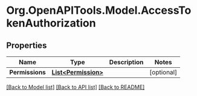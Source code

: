 # Org.OpenAPITools.Model.AccessTokenAuthorization

## Properties

Name | Type | Description | Notes
------------ | ------------- | ------------- | -------------
**Permissions** | [**List&lt;Permission&gt;**](Permission.md) |  | [optional] 

[[Back to Model list]](../README.md#documentation-for-models) [[Back to API list]](../README.md#documentation-for-api-endpoints) [[Back to README]](../README.md)

